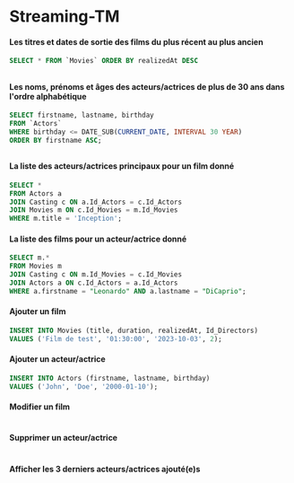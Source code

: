 # Streaming-TM 

<h4>Les titres et dates de sortie des films du plus récent au plus ancien</h4>

```sql
SELECT * FROM `Movies` ORDER BY realizedAt DESC
```
##

<h4>Les noms, prénoms et âges des acteurs/actrices de plus de 30 ans dans l'ordre alphabétique</h4>

```sql
SELECT firstname, lastname, birthday
FROM `Actors`
WHERE birthday <= DATE_SUB(CURRENT_DATE, INTERVAL 30 YEAR)
ORDER BY firstname ASC;
```
##

<h4>La liste des acteurs/actrices principaux pour un film donné</h4>

```sql
SELECT *
FROM Actors a
JOIN Casting c ON a.Id_Actors = c.Id_Actors
JOIN Movies m ON c.Id_Movies = m.Id_Movies
WHERE m.title = 'Inception';
```

<h4>La liste des films pour un acteur/actrice donné</h4>

```sql
SELECT m.*
FROM Movies m
JOIN Casting c ON m.Id_Movies = c.Id_Movies
JOIN Actors a ON c.Id_Actors = a.Id_Actors
WHERE a.firstname = "Leonardo" AND a.lastname = "DiCaprio";
```

<h4>Ajouter un film</h4>

```sql
INSERT INTO Movies (title, duration, realizedAt, Id_Directors) 
VALUES ('Film de test', '01:30:00', '2023-10-03', 2);
```

<h4>Ajouter un acteur/actrice</h4>

```sql
INSERT INTO Actors (firstname, lastname, birthday) 
VALUES ('John', 'Doe', '2000-01-10');
```

<h4>Modifier un film</h4>

```sql

```

<h4>Supprimer un acteur/actrice</h4>

```sql

```

<h4>Afficher les 3 derniers acteurs/actrices ajouté(e)s</h4>

```sql

```